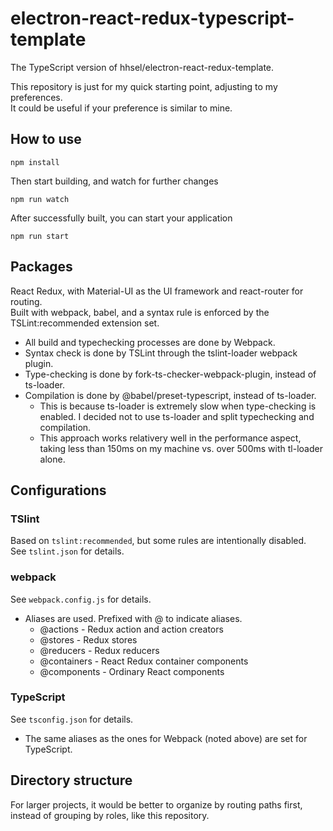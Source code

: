 # electron-react-redux-typescript-template
The TypeScript version of hhsel/electron-react-redux-template.

This repository is just for my quick starting point, adjusting to my preferences.  
It could be useful if your preference is similar to mine.

## How to use
```
npm install
```
Then start building, and watch for further changes
```
npm run watch
```
After successfully built, you can start your application
```
npm run start
```

## Packages
React Redux, with Material-UI as the UI framework and react-router for routing.  
Built with webpack, babel, and a syntax rule is enforced by the TSLint:recommended extension set.

- All build and typechecking processes are done by Webpack.
- Syntax check is done by TSLint through the tslint-loader webpack plugin.
- Type-checking is done by fork-ts-checker-webpack-plugin, instead of ts-loader.
- Compilation is done by @babel/preset-typescript, instead of ts-loader.
  - This is because ts-loader is extremely slow when type-checking is enabled. I decided not to use ts-loader and split typechecking and compilation.
  - This approach works relativery well in the performance aspect, taking less than 150ms on my machine vs. over 500ms with tl-loader alone.

## Configurations
### TSlint
Based on ``tslint:recommended``, but some rules are intentionally disabled.  
See ``tslint.json`` for details.

### webpack
See ``webpack.config.js`` for details.
- Aliases are used. Prefixed with @ to indicate aliases.
  - @actions - Redux action and action creators
  - @stores - Redux stores
  - @reducers - Redux reducers
  - @containers - React Redux container components
  - @components - Ordinary React components

### TypeScript
See ``tsconfig.json`` for details.

- The same aliases as the ones for Webpack (noted above) are set for TypeScript.

## Directory structure
For larger projects, it would be better to organize by routing paths first, instead of grouping by roles, like this repository.
